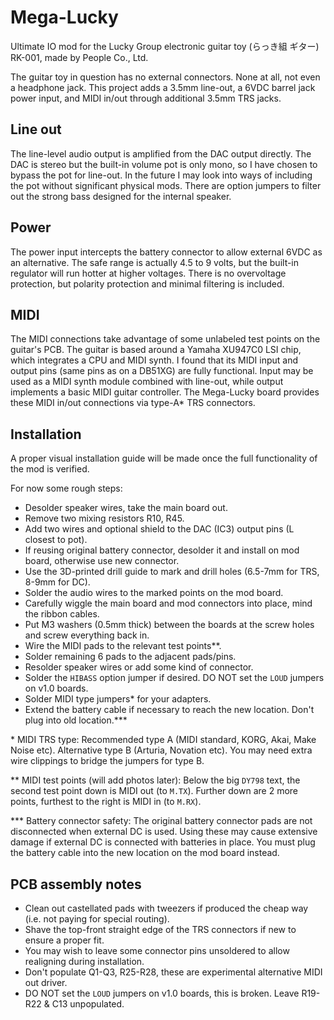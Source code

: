 # Mega-Lucky
Ultimate IO mod for the Lucky Group electronic guitar toy (らっき組 ギター) RK-001, made by People Co., Ltd.  

The guitar toy in question has no external connectors. None at all, not even a headphone jack.
This project adds a 3.5mm line-out, a 6VDC barrel jack power input,
and MIDI in/out through additional 3.5mm TRS jacks.  

## Line out
The line-level audio output is amplified from the DAC output directly.
The DAC is stereo but the built-in volume pot is only mono, so I have chosen to bypass the pot for line-out.
In the future I may look into ways of including the pot without significant physical mods.
There are option jumpers to filter out the strong bass designed for the internal speaker.  

## Power
The power input intercepts the battery connector to allow external 6VDC as an alternative.
The safe range is actually 4.5 to 9 volts, but the built-in regulator will run hotter at higher voltages.
There is no overvoltage protection, but polarity protection and minimal filtering is included.  

## MIDI
The MIDI connections take advantage of some unlabeled test points on the guitar's PCB.
The guitar is based around a Yamaha XU947C0 LSI chip, which integrates a CPU and MIDI synth.
I found that its MIDI input and output pins (same pins as on a DB51XG) are fully functional.
Input may be used as a MIDI synth module combined with line-out, while output implements a basic MIDI guitar controller.
The Mega-Lucky board provides these MIDI in/out connections via type-A\* TRS connectors.  

## Installation
A proper visual installation guide will be made once the full functionality of the mod is verified.  

For now some rough steps:
- Desolder speaker wires, take the main board out.
- Remove two mixing resistors R10, R45.
- Add two wires and optional shield to the DAC (IC3) output pins (L closest to pot).
- If reusing original battery connector, desolder it and install on mod board, otherwise use new connector.
- Use the 3D-printed drill guide to mark and drill holes (6.5-7mm for TRS, 8-9mm for DC).
- Solder the audio wires to the marked points on the mod board.
- Carefully wiggle the main board and mod connectors into place, mind the ribbon cables.
- Put M3 washers (0.5mm thick) between the boards at the screw holes and screw everything back in.
- Wire the MIDI pads to the relevant test points\*\*.
- Solder remaining 6 pads to the adjacent pads/pins.
- Resolder speaker wires or add some kind of connector.
- Solder the `HIBASS` option jumper if desired. DO NOT set the `LOUD` jumpers on v1.0 boards.
- Solder MIDI type jumpers\* for your adapters.
- Extend the battery cable if necessary to reach the new location. Don't plug into old location.\*\*\*

\* MIDI TRS type:
Recommended type A (MIDI standard, KORG, Akai, Make Noise etc).
Alternative type B (Arturia, Novation etc).
You may need extra wire clippings to bridge the jumpers for type B.  

\*\* MIDI test points (will add photos later):
Below the big `DY798` text, the second test point down is MIDI out (to `M.TX`).
Further down are 2 more points, furthest to the right is MIDI in (to `M.RX`).  

\*\*\* Battery connector safety:
The original battery connector pads are not disconnected when external DC is used.
Using these may cause extensive damage if external DC is connected with batteries in place.
You must plug the battery cable into the new location on the mod board instead.  

## PCB assembly notes
- Clean out castellated pads with tweezers if produced the cheap way (i.e. not paying for special routing).
- Shave the top-front straight edge of the TRS connectors if new to ensure a proper fit.
- You may wish to leave some connector pins unsoldered to allow realigning during installation.
- Don't populate Q1-Q3, R25-R28, these are experimental alternative MIDI out driver.
- DO NOT set the `LOUD` jumpers on v1.0 boards, this is broken. Leave R19-R22 & C13 unpopulated.
